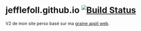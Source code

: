 # jefflefoll.github.io [![Build Status](https://travis-ci.org/JeffLeFoll/jeff.lefoll.info.svg?branch=master)](https://travis-ci.org/JeffLeFoll/jeff.lefoll.info)
V2 de mon site perso basé sur ma [graine appli web](https://github.com/JeffLeFoll/graine-appliweb-front).
